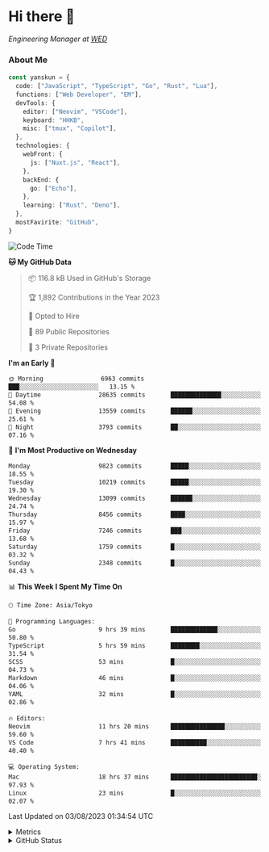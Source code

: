 # Hi there&nbsp;:wave:

<!-- ![Alt text](https://spotify-recently-played-readme.vercel.app/api?user=31kynbuubkiu3r4qh4hjuaglhfay) -->

_Engineering Manager at [WED](https://github.com/wedinc)_

### About Me

```ts
const yanskun = {
  code: ["JavaScript", "TypeScript", "Go", "Rust", "Lua"],
  functions: ["Web Developer", "EM"],
  devTools: {
    editor: ["Neovim", "VSCode"],
    keyboard: "HHKB",
    misc: ["tmux", "Copilot"],
  },
  technologies: {
    webFront: {
      js: ["Nuxt.js", "React"],
    },
    backEnd: {
      go: ["Echo"],
    },
    learning: ["Rust", "Deno"],
  },
  mostFavirite: "GitHub",
}
```

<!--START_SECTION:waka-->
![Code Time](http://img.shields.io/badge/Code%20Time-410%20hrs%2010%20mins-blue)

**🐱 My GitHub Data** 

> 📦 116.8 kB Used in GitHub's Storage 
 > 
> 🏆 1,892 Contributions in the Year 2023
 > 
> 💼 Opted to Hire
 > 
> 📜 89 Public Repositories 
 > 
> 🔑 3 Private Repositories 
 > 
**I'm an Early 🐤** 

```text
🌞 Morning                6963 commits        ███░░░░░░░░░░░░░░░░░░░░░░   13.15 % 
🌆 Daytime                28635 commits       ██████████████░░░░░░░░░░░   54.08 % 
🌃 Evening                13559 commits       ██████░░░░░░░░░░░░░░░░░░░   25.61 % 
🌙 Night                  3793 commits        ██░░░░░░░░░░░░░░░░░░░░░░░   07.16 % 
```
📅 **I'm Most Productive on Wednesday** 

```text
Monday                   9823 commits        █████░░░░░░░░░░░░░░░░░░░░   18.55 % 
Tuesday                  10219 commits       █████░░░░░░░░░░░░░░░░░░░░   19.30 % 
Wednesday                13099 commits       ██████░░░░░░░░░░░░░░░░░░░   24.74 % 
Thursday                 8456 commits        ████░░░░░░░░░░░░░░░░░░░░░   15.97 % 
Friday                   7246 commits        ███░░░░░░░░░░░░░░░░░░░░░░   13.68 % 
Saturday                 1759 commits        █░░░░░░░░░░░░░░░░░░░░░░░░   03.32 % 
Sunday                   2348 commits        █░░░░░░░░░░░░░░░░░░░░░░░░   04.43 % 
```


📊 **This Week I Spent My Time On** 

```text
🕑︎ Time Zone: Asia/Tokyo

💬 Programming Languages: 
Go                       9 hrs 39 mins       █████████████░░░░░░░░░░░░   50.80 % 
TypeScript               5 hrs 59 mins       ████████░░░░░░░░░░░░░░░░░   31.54 % 
SCSS                     53 mins             █░░░░░░░░░░░░░░░░░░░░░░░░   04.73 % 
Markdown                 46 mins             █░░░░░░░░░░░░░░░░░░░░░░░░   04.06 % 
YAML                     32 mins             █░░░░░░░░░░░░░░░░░░░░░░░░   02.86 % 

🔥 Editors: 
Neovim                   11 hrs 20 mins      ███████████████░░░░░░░░░░   59.60 % 
VS Code                  7 hrs 41 mins       ██████████░░░░░░░░░░░░░░░   40.40 % 

💻 Operating System: 
Mac                      18 hrs 37 mins      ████████████████████████░   97.93 % 
Linux                    23 mins             █░░░░░░░░░░░░░░░░░░░░░░░░   02.07 % 
```


 Last Updated on 03/08/2023 01:34:54 UTC
<!--END_SECTION:waka-->

<details>
  <summary>Metrics</summary>
  <img src="https://github.com/yanskun/yanskun/blob/main/github-metrics.svg" alt="Metrics">
</details>

<details>
  <summary>GitHub Status</summary>
  <picture>
    <source media="(prefers-color-scheme: dark)" srcset="https://raw.githubusercontent.com/yanskun/yanskun/master/profile-summary-card-output/nord_dark/0-profile-details.svg">
   <img src="https://raw.githubusercontent.com/yanskun/yanskun/master/profile-summary-card-output/default/0-profile-details.svg">
  </picture>
  <br>
  <picture>
    <source media="(prefers-color-scheme: dark)" srcset="https://raw.githubusercontent.com/yanskun/yanskun/master/profile-summary-card-output/nord_dark/1-repos-per-language.svg">
   <img src="https://raw.githubusercontent.com/yanskun/yanskun/master/profile-summary-card-output/default/1-repos-per-language.svg">
  </picture>
  <picture>
    <source media="(prefers-color-scheme: dark)" srcset="https://raw.githubusercontent.com/yanskun/yanskun/master/profile-summary-card-output/nord_dark/2-most-commit-language.svg">
   <img src="https://raw.githubusercontent.com/yanskun/yanskun/master/profile-summary-card-output/default/2-most-commit-language.svg">
  </picture>
  <br>
  <picture>
    <source media="(prefers-color-scheme: dark)" srcset="https://raw.githubusercontent.com/yanskun/yanskun/master/profile-summary-card-output/nord_dark/3-stats.svg">
   <img src="https://raw.githubusercontent.com/yanskun/yanskun/master/profile-summary-card-output/default/3-stats.svg">
  </picture>
  <picture>
    <source media="(prefers-color-scheme: dark)" srcset="https://raw.githubusercontent.com/yanskun/yanskun/master/profile-summary-card-output/nord_dark/4-productive-time.svg">
   <img src="https://raw.githubusercontent.com/yanskun/yanskun/master/profile-summary-card-output/default/4-productive-time.svg">
  </picture>
</details>
